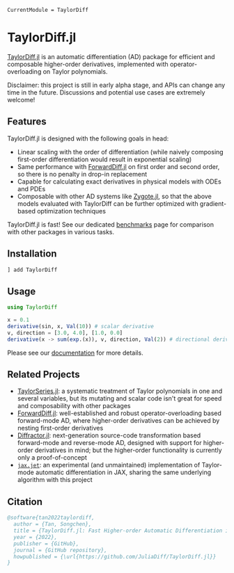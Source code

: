 ```@meta
CurrentModule = TaylorDiff
```

# TaylorDiff.jl

[TaylorDiff.jl](https://github.com/JuliaDiff/TaylorDiff.jl) is an automatic differentiation (AD) package for efficient and composable higher-order derivatives, implemented with operator-overloading on Taylor polynomials.

Disclaimer: this project is still in early alpha stage, and APIs can change any time in the future. Discussions and potential use cases are extremely welcome!

## Features

TaylorDiff.jl is designed with the following goals in head:

- Linear scaling with the order of differentiation (while naively composing first-order differentiation would result in exponential scaling)
- Same performance with [ForwardDiff.jl](https://github.com/JuliaDiff/ForwardDiff.jl) on first order and second order, so there is no penalty in drop-in replacement
- Capable for calculating exact derivatives in physical models with ODEs and PDEs
- Composable with other AD systems like [Zygote.jl](https://github.com/FluxML/Zygote.jl), so that the above models evaluated with TaylorDiff can be further optimized with gradient-based optimization techniques

TaylorDiff.jl is fast! See our dedicated [benchmarks](https://benchmark.tansongchen.com/TaylorDiff.jl) page for comparison with other packages in various tasks.

## Installation

```bash
] add TaylorDiff
```

## Usage

```julia
using TaylorDiff

x = 0.1
derivative(sin, x, Val(10)) # scalar derivative
v, direction = [3.0, 4.0], [1.0, 0.0]
derivative(x -> sum(exp.(x)), v, direction, Val(2)) # directional derivative
```

Please see our [documentation](https://juliadiff.org/TaylorDiff.jl) for more details.

## Related Projects

- [TaylorSeries.jl](https://github.com/JuliaDiff/TaylorSeries.jl): a systematic treatment of Taylor polynomials in one and several variables, but its mutating and scalar code isn't great for speed and composability with other packages
- [ForwardDiff.jl](https://github.com/JuliaDiff/ForwardDiff.jl): well-established and robust operator-overloading based forward-mode AD, where higher-order derivatives can be achieved by nesting first-order derivatives
- [Diffractor.jl](https://github.com/JuliaDiff/Diffractor.jl): next-generation source-code transformation based forward-mode and reverse-mode AD, designed with support for higher-order derivatives in mind; but the higher-order functionality is currently only a proof-of-concept
- [`jax.jet`](https://jax.readthedocs.io/en/latest/jax.experimental.jet.html): an experimental (and unmaintained) implementation of Taylor-mode automatic differentiation in JAX, sharing the same underlying algorithm with this project

## Citation

```bibtex
@software{tan2022taylordiff,
  author = {Tan, Songchen},
  title = {TaylorDiff.jl: Fast Higher-order Automatic Differentiation in Julia},
  year = {2022},
  publisher = {GitHub},
  journal = {GitHub repository},
  howpublished = {\url{https://github.com/JuliaDiff/TaylorDiff.jl}}
}
```

